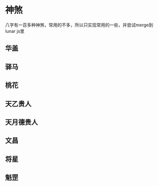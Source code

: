 # 神煞

八字有一百多种神煞，常用的不多，所以只实现常用的一些，并尝试merge到lunar js里

## 华盖

## 驿马

## 桃花

## 天乙贵人

## 天月德贵人

## 文昌

## 将星

## 魁罡
